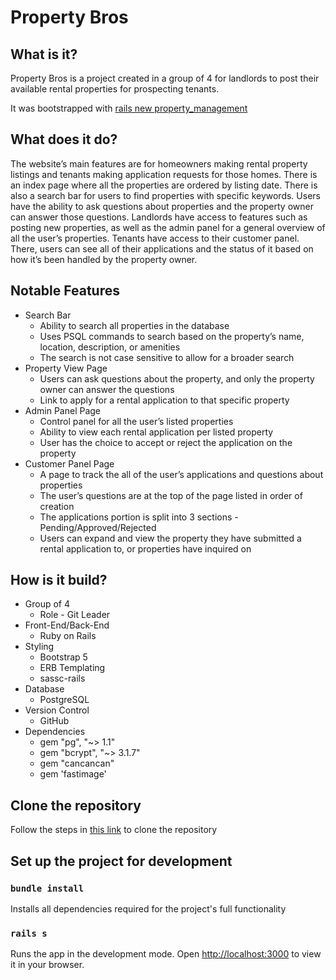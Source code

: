 # Property Bros

## What is it?

Property Bros is a project created in a group of 4 for landlords to post their available rental properties for prospecting tenants. 

It was bootstrapped with [rails new property_management](https://guides.rubyonrails.org/getting_started.html)

## What does it do?

The website’s main features are for homeowners making rental property listings and tenants making application requests for those homes. There is an index page where all the properties are ordered by listing date. There is also a search bar for users to find properties with specific keywords. Users have the ability to ask questions about properties and the property owner can answer those questions. Landlords have access to features such as posting new properties, as well as the admin panel for a general overview of all the user’s properties. Tenants have access to their customer panel. There, users can see all of their applications and the status of it based on how it’s been handled by the property owner. 

## Notable Features

* Search Bar
  * Ability to search all properties in the database
  * Uses PSQL commands to search based on the property’s name, location, description, or amenities
  * The search is not case sensitive to allow for a broader search 
* Property View Page
  * Users can ask questions about the property, and only the property owner can answer the questions
  * Link to apply for a rental application to that specific property
* Admin Panel Page
  * Control panel for all the user’s listed properties 
  * Ability to view each rental application per listed property 
  * User has the choice to accept or reject the application on the property  
* Customer Panel Page
  * A page to track the all of the user’s applications and questions about properties
  * The user’s questions are at the top of the page listed in order of creation
  * The applications portion is split into 3 sections - Pending/Approved/Rejected
  * Users can expand and view the property they have submitted a rental application to, or properties have inquired on 

## How is it build?

* Group of 4
  * Role - Git Leader
* Front-End/Back-End
  * Ruby on Rails
* Styling
  * Bootstrap 5
  * ERB Templating 
  * sassc-rails
* Database
  * PostgreSQL
* Version Control
  * GitHub
* Dependencies
  * gem "pg", "~> 1.1"
  * gem "bcrypt", "~> 3.1.7"
  * gem "cancancan"
  * gem 'fastimage'

## Clone the repository

Follow the steps in [this link](https://docs.github.com/en/repositories/creating-and-managing-repositories/cloning-a-repository) to clone the repository

## Set up the project for development

### `bundle install`

Installs all dependencies required for the project's full functionality

### `rails s`

Runs the app in the development mode.
Open [http://localhost:3000](http://localhost:3000) to view it in your browser.